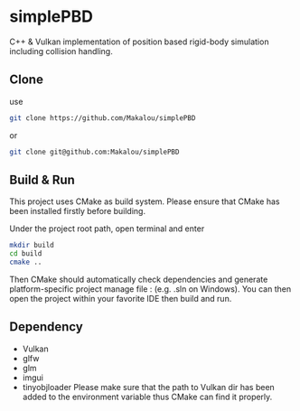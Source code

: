 # simplePBD
 C++ & Vulkan implementation of position based rigid-body simulation including collision handling.
 
 ## Clone
 use
 ```bash
 git clone https://github.com/Makalou/simplePBD
 ```
 or
 ```bash
 git clone git@github.com:Makalou/simplePBD
 ```
 ## Build & Run
 This project uses CMake as build system. Please ensure that CMake has been installed firstly before building.
 
 Under the project root path, open terminal and enter
 ```bash
 mkdir build
 cd build
 cmake ..
 ```
 Then CMake should automatically check dependencies and generate platform-specific project manage file : (e.g. .sln on Windows).
 You can then open the project within your favorite IDE then build and run.

 ## Dependency
 - Vulkan
 - glfw
 - glm
 - imgui
 - tinyobjloader
 Please make sure that the path to Vulkan dir has been added to the environment variable thus CMake can find it properly. 
